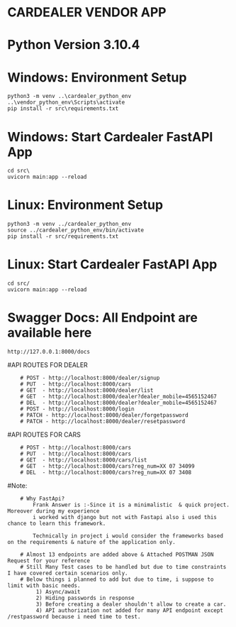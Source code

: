 # CARDEALER VENDOR APP

# Python Version 3.10.4

# Windows: Environment Setup
```commandline
python3 -m venv ..\cardealer_python_env
..\vendor_python_env\Scripts\activate
pip install -r src\requirements.txt
```
# Windows: Start Cardealer FastAPI App
```commandline
cd src\
uvicorn main:app --reload
```

# Linux: Environment Setup
```commandline
python3 -m venv ../cardealer_python_env
source ../cardealer_python_env/bin/activate
pip install -r src/requirements.txt
```
# Linux: Start Cardealer FastAPI App
```commandline
cd src/
uvicorn main:app --reload
```

# Swagger Docs: All Endpoint are available here
```commandline
http://127.0.0.1:8000/docs
```

#API ROUTES FOR DEALER
```commandline
    # POST - http://localhost:8000/dealer/signup
    # PUT  - http://localhost:8000/cars
    # GET  - http://localhost:8000/dealer/list
    # GET  - http://localhost:8000/dealer?dealer_mobile=4565152467
    # DEL  - http://localhost:8000/dealer?dealer_mobile=4565152467
    # POST - http://localhost:8000/login
    # PATCH - http://localhost:8000/dealer/forgetpassword
    # PATCH - http://localhost:8000/dealer/resetpassword
```


#API ROUTES FOR CARS
```commandline
    # POST - http://localhost:8000/cars
    # PUT  - http://localhost:8000/cars
    # GET  - http://localhost:8000/cars/list
    # GET  - http://localhost:8000/cars?reg_num=XX 07 34099
    # DEL  - http://localhost:8000/cars?reg_num=XX 07 3408
```

#Note:
```commandline
    # Why FastApi?
        Frank Answer is :-Since it is a minimalistic  & quick project. Moreover during my experience 
        i worked with django but not with Fastapi also i used this chance to learn this framework.

        Technically in project i would consider the frameworks based on the requirements & nature of the application only.

    # Almost 13 endpoints are added above & Attached POSTMAN JSON Request for your reference
    # Still Many Test cases to be handled but due to time constraints I have covered certain scenarios only.
    # Below things i planned to add but due to time, i suppose to limit with basic needs. 
         1) Async/await 
         2) Hiding passwords in response
         3) Before creating a dealer shouldn't allow to create a car.
         4) API authorization not added for many API endpoint except /restpassword because i need time to test.
```
